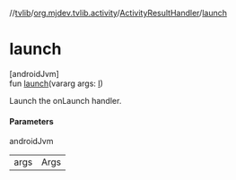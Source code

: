 //[tvlib](../../../index.md)/[org.mjdev.tvlib.activity](../index.md)/[ActivityResultHandler](index.md)/[launch](launch.md)

# launch

[androidJvm]\
fun [launch](launch.md)(vararg args: [I](index.md))

Launch the onLaunch handler.

#### Parameters

androidJvm

| | |
|---|---|
| args | Args |
